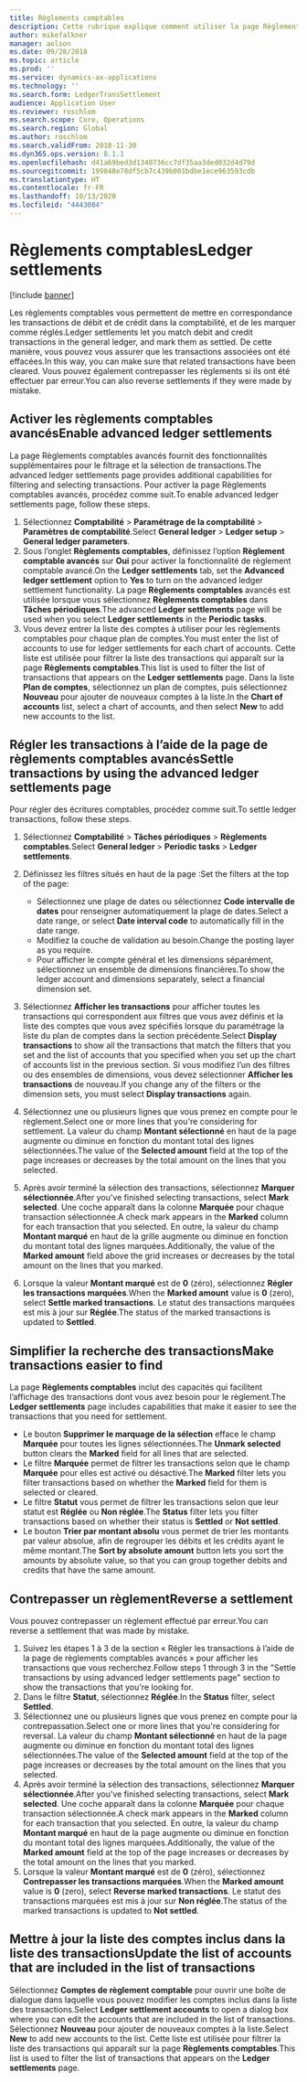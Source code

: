 ```yaml
---
title: Règlements comptables
description: Cette rubrique explique comment utiliser la page Règlements comptables pour régler des écritures comptables et contrepasser des règlements.
author: mikefalkner
manager: aolson
ms.date: 09/28/2018
ms.topic: article
ms.prod: ''
ms.service: dynamics-ax-applications
ms.technology: ''
ms.search.form: LedgerTransSettlement
audience: Application User
ms.reviewer: roschlom
ms.search.scope: Core, Operations
ms.search.region: Global
ms.author: roschlom
ms.search.validFrom: 2018-11-30
ms.dyn365.ops.version: 8.1.1
ms.openlocfilehash: d41a69bed3d1340736cc7df35aa3ded032d4d79d
ms.sourcegitcommit: 199848e78df5cb7c439b001bdbe1ece963593cdb
ms.translationtype: HT
ms.contentlocale: fr-FR
ms.lasthandoff: 10/13/2020
ms.locfileid: "4443084"
---
```

# <a name="ledger-settlements"></a><span data-ttu-id="3d257-103">Règlements comptables</span><span class="sxs-lookup"><span data-stu-id="3d257-103">Ledger settlements</span></span>

[!include [banner](../includes/banner.md)]

<span data-ttu-id="3d257-104">Les règlements comptables vous permettent de mettre en correspondance les transactions de débit et de crédit dans la comptabilité, et de les marquer comme réglés.</span><span class="sxs-lookup"><span data-stu-id="3d257-104">Ledger settlements let you match debit and credit transactions in the general ledger, and mark them as settled.</span></span> <span data-ttu-id="3d257-105">De cette manière, vous pouvez vous assurer que les transactions associées ont été effacées.</span><span class="sxs-lookup"><span data-stu-id="3d257-105">In this way, you can make sure that related transactions have been cleared.</span></span> <span data-ttu-id="3d257-106">Vous pouvez également contrepasser les règlements si ils ont été effectuer par erreur.</span><span class="sxs-lookup"><span data-stu-id="3d257-106">You can also reverse settlements if they were made by mistake.</span></span>

## <a name="enable-advanced-ledger-settlements"></a><span data-ttu-id="3d257-107">Activer les règlements comptables avancés</span><span class="sxs-lookup"><span data-stu-id="3d257-107">Enable advanced ledger settlements</span></span>

<span data-ttu-id="3d257-108">La page Règlements comptables avancés fournit des fonctionnalités supplémentaires pour le filtrage et la sélection de transactions.</span><span class="sxs-lookup"><span data-stu-id="3d257-108">The advanced ledger settlements page provides additional capabilities for filtering and selecting transactions.</span></span> <span data-ttu-id="3d257-109">Pour activer la page Règlements comptables avancés, procédez comme suit.</span><span class="sxs-lookup"><span data-stu-id="3d257-109">To enable advanced ledger settlements page, follow these steps.</span></span>

1. <span data-ttu-id="3d257-110">Sélectionnez **Comptabilité** \> **Paramétrage de la comptabilité** \> **Paramètres de comptabilité**.</span><span class="sxs-lookup"><span data-stu-id="3d257-110">Select **General ledger** \> **Ledger setup** \> **General ledger parameters**.</span></span> 
2. <span data-ttu-id="3d257-111">Sous l’onglet **Règlements comptables**, définissez l’option **Règlement comptable avancés** sur **Oui** pour activer la fonctionnalité de règlement comptable avancé.</span><span class="sxs-lookup"><span data-stu-id="3d257-111">On the **Ledger settlements** tab, set the **Advanced ledger settlement** option to **Yes** to turn on the advanced ledger settlement functionality.</span></span> <span data-ttu-id="3d257-112">La page **Règlements comptables** avancés est utilisée lorsque vous sélectionnez **Règlements comptables** dans **Tâches périodiques**.</span><span class="sxs-lookup"><span data-stu-id="3d257-112">The advanced **Ledger settlements** page will be used when you select **Ledger settlements** in the **Periodic tasks**.</span></span> 
3. <span data-ttu-id="3d257-113">Vous devez entrer la liste des comptes à utiliser pour les règlements comptables pour chaque plan de comptes.</span><span class="sxs-lookup"><span data-stu-id="3d257-113">You must enter the list of accounts to use for ledger settlements for each chart of accounts.</span></span> <span data-ttu-id="3d257-114">Cette liste est utilisée pour filtrer la liste des transactions qui apparaît sur la page **Règlements comptables**.</span><span class="sxs-lookup"><span data-stu-id="3d257-114">This list is used to filter the list of transactions that appears on the **Ledger settlements** page.</span></span> <span data-ttu-id="3d257-115">Dans la liste **Plan de comptes**, sélectionnez un plan de comptes, puis sélectionnez **Nouveau** pour ajouter de nouveaux comptes à la liste.</span><span class="sxs-lookup"><span data-stu-id="3d257-115">In the **Chart of accounts** list, select a chart of accounts, and then select **New** to add new accounts to the list.</span></span>

## <a name="settle-transactions-by-using-the-advanced-ledger-settlements-page"></a><span data-ttu-id="3d257-116">Régler les transactions à l’aide de la page de règlements comptables avancés</span><span class="sxs-lookup"><span data-stu-id="3d257-116">Settle transactions by using the advanced ledger settlements page</span></span>

<span data-ttu-id="3d257-117">Pour régler des écritures comptables, procédez comme suit.</span><span class="sxs-lookup"><span data-stu-id="3d257-117">To settle ledger transactions, follow these steps.</span></span>

1. <span data-ttu-id="3d257-118">Sélectionnez **Comptabilité** \> **Tâches périodiques** \> **Règlements comptables**.</span><span class="sxs-lookup"><span data-stu-id="3d257-118">Select **General ledger** \> **Periodic tasks** \> **Ledger settlements**.</span></span>
2. <span data-ttu-id="3d257-119">Définissez les filtres situés en haut de la page :</span><span class="sxs-lookup"><span data-stu-id="3d257-119">Set the filters at the top of the page:</span></span>

    - <span data-ttu-id="3d257-120">Sélectionnez une plage de dates ou sélectionnez **Code intervalle de dates** pour renseigner automatiquement la plage de dates.</span><span class="sxs-lookup"><span data-stu-id="3d257-120">Select a date range, or select **Date interval code** to automatically fill in the date range.</span></span>
    - <span data-ttu-id="3d257-121">Modifiez la couche de validation au besoin.</span><span class="sxs-lookup"><span data-stu-id="3d257-121">Change the posting layer as you require.</span></span>
    - <span data-ttu-id="3d257-122">Pour afficher le compte général et les dimensions séparément, sélectionnez un ensemble de dimensions financières.</span><span class="sxs-lookup"><span data-stu-id="3d257-122">To show the ledger account and dimensions separately, select a financial dimension set.</span></span>

3. <span data-ttu-id="3d257-123">Sélectionnez **Afficher les transactions** pour afficher toutes les transactions qui correspondent aux filtres que vous avez définis et la liste des comptes que vous avez spécifiés lorsque du paramétrage la liste du plan de comptes dans la section précédente.</span><span class="sxs-lookup"><span data-stu-id="3d257-123">Select **Display transactions** to show all the transactions that match the filters that you set and the list of accounts that you specified when you set up the chart of accounts list in the previous section.</span></span> <span data-ttu-id="3d257-124">Si vous modifiez l’un des filtres ou des ensembles de dimensions, vous devez sélectionner **Afficher les transactions** de nouveau.</span><span class="sxs-lookup"><span data-stu-id="3d257-124">If you change any of the filters or the dimension sets, you must select **Display transactions** again.</span></span>
4. <span data-ttu-id="3d257-125">Sélectionnez une ou plusieurs lignes que vous prenez en compte pour le règlement.</span><span class="sxs-lookup"><span data-stu-id="3d257-125">Select one or more lines that you're considering for settlement.</span></span> <span data-ttu-id="3d257-126">La valeur du champ **Montant sélectionné** en haut de la page augmente ou diminue en fonction du montant total des lignes sélectionnées.</span><span class="sxs-lookup"><span data-stu-id="3d257-126">The value of the **Selected amount** field at the top of the page increases or decreases by the total amount on the lines that you selected.</span></span>
5. <span data-ttu-id="3d257-127">Après avoir terminé la sélection des transactions, sélectionnez **Marquer sélectionnée**.</span><span class="sxs-lookup"><span data-stu-id="3d257-127">After you've finished selecting transactions, select **Mark selected**.</span></span> <span data-ttu-id="3d257-128">Une coche apparaît dans la colonne **Marquée** pour chaque transaction sélectionnée.</span><span class="sxs-lookup"><span data-stu-id="3d257-128">A check mark appears in the **Marked** column for each transaction that you selected.</span></span> <span data-ttu-id="3d257-129">En outre, la valeur du champ **Montant marqué** en haut de la grille augmente ou diminue en fonction du montant total des lignes marquées.</span><span class="sxs-lookup"><span data-stu-id="3d257-129">Additionally, the value of the **Marked amount** field above the grid increases or decreases by the total amount on the lines that you marked.</span></span>
6. <span data-ttu-id="3d257-130">Lorsque la valeur **Montant marqué** est de **0** (zéro), sélectionnez **Régler les transactions marquées**.</span><span class="sxs-lookup"><span data-stu-id="3d257-130">When the **Marked amount** value is **0** (zero), select **Settle marked transactions**.</span></span> <span data-ttu-id="3d257-131">Le statut des transactions marquées est mis à jour sur **Réglée**.</span><span class="sxs-lookup"><span data-stu-id="3d257-131">The status of the marked transactions is updated to **Settled**.</span></span>

## <a name="make-transactions-easier-to-find"></a><span data-ttu-id="3d257-132">Simplifier la recherche des transactions</span><span class="sxs-lookup"><span data-stu-id="3d257-132">Make transactions easier to find</span></span>

<span data-ttu-id="3d257-133">La page **Règlements comptables** inclut des capacités qui facilitent l’affichage des transactions dont vous avez besoin pour le règlement.</span><span class="sxs-lookup"><span data-stu-id="3d257-133">The **Ledger settlements** page includes capabilities that make it easier to see the transactions that you need for settlement.</span></span>

- <span data-ttu-id="3d257-134">Le bouton **Supprimer le marquage de la sélection** efface le champ **Marquée** pour toutes les lignes sélectionnées.</span><span class="sxs-lookup"><span data-stu-id="3d257-134">The **Unmark selected** button clears the **Marked** field for all lines that are selected.</span></span>
- <span data-ttu-id="3d257-135">Le filtre **Marquée** permet de filtrer les transactions selon que le champ **Marquée** pour elles est activé ou désactivé.</span><span class="sxs-lookup"><span data-stu-id="3d257-135">The **Marked** filter lets you filter transactions based on whether the **Marked** field for them is selected or cleared.</span></span>
- <span data-ttu-id="3d257-136">Le filtre **Statut** vous permet de filtrer les transactions selon que leur statut est **Réglée** ou **Non réglée**.</span><span class="sxs-lookup"><span data-stu-id="3d257-136">The **Status** filter lets you filter transactions based on whether their status is **Settled** or **Not settled**.</span></span>
- <span data-ttu-id="3d257-137">Le bouton **Trier par montant absolu** vous permet de trier les montants par valeur absolue, afin de regrouper les débits et les crédits ayant le même montant.</span><span class="sxs-lookup"><span data-stu-id="3d257-137">The **Sort by absolute amount** button lets you sort the amounts by absolute value, so that you can group together debits and credits that have the same amount.</span></span>

## <a name="reverse-a-settlement"></a><span data-ttu-id="3d257-138">Contrepasser un règlement</span><span class="sxs-lookup"><span data-stu-id="3d257-138">Reverse a settlement</span></span>

<span data-ttu-id="3d257-139">Vous pouvez contrepasser un règlement effectué par erreur.</span><span class="sxs-lookup"><span data-stu-id="3d257-139">You can reverse a settlement that was made by mistake.</span></span>

1. <span data-ttu-id="3d257-140">Suivez les étapes 1 à 3 de la section « Régler les transactions à l’aide de la page de règlements comptables avancés » pour afficher les transactions que vous recherchez.</span><span class="sxs-lookup"><span data-stu-id="3d257-140">Follow steps 1 through 3 in the "Settle transactions by using advanced ledger settlements page" section to show the transactions that you're looking for.</span></span>
2. <span data-ttu-id="3d257-141">Dans le filtre **Statut**, sélectionnez **Réglée**.</span><span class="sxs-lookup"><span data-stu-id="3d257-141">In the **Status** filter, select **Settled**.</span></span>
3. <span data-ttu-id="3d257-142">Sélectionnez une ou plusieurs lignes que vous prenez en compte pour la contrepassation.</span><span class="sxs-lookup"><span data-stu-id="3d257-142">Select one or more lines that you're considering for reversal.</span></span> <span data-ttu-id="3d257-143">La valeur du champ **Montant sélectionné** en haut de la page augmente ou diminue en fonction du montant total des lignes sélectionnées.</span><span class="sxs-lookup"><span data-stu-id="3d257-143">The value of the **Selected amount** field at the top of the page increases or decreases by the total amount on the lines that you selected.</span></span>
4. <span data-ttu-id="3d257-144">Après avoir terminé la sélection des transactions, sélectionnez **Marquer sélectionnée**.</span><span class="sxs-lookup"><span data-stu-id="3d257-144">After you've finished selecting transactions, select **Mark selected**.</span></span> <span data-ttu-id="3d257-145">Une coche apparaît dans la colonne **Marquée** pour chaque transaction sélectionnée.</span><span class="sxs-lookup"><span data-stu-id="3d257-145">A check mark appears in the **Marked** column for each transaction that you selected.</span></span> <span data-ttu-id="3d257-146">En outre, la valeur du champ **Montant marqué** en haut de la page augmente ou diminue en fonction du montant total des lignes marquées.</span><span class="sxs-lookup"><span data-stu-id="3d257-146">Additionally, the value of the **Marked amount** field at the top of the page increases or decreases by the total amount on the lines that you marked.</span></span>
5. <span data-ttu-id="3d257-147">Lorsque la valeur **Montant marqué** est de **0** (zéro), sélectionnez **Contrepasser les transactions marquées**.</span><span class="sxs-lookup"><span data-stu-id="3d257-147">When the **Marked amount** value is **0** (zero), select **Reverse marked transactions**.</span></span> <span data-ttu-id="3d257-148">Le statut des transactions marquées est mis à jour sur **Non réglée**.</span><span class="sxs-lookup"><span data-stu-id="3d257-148">The status of the marked transactions is updated to **Not settled**.</span></span>

## <a name="update-the-list-of-accounts-that-are-included-in-the-list-of-transactions"></a><span data-ttu-id="3d257-149">Mettre à jour la liste des comptes inclus dans la liste des transactions</span><span class="sxs-lookup"><span data-stu-id="3d257-149">Update the list of accounts that are included in the list of transactions</span></span>

<span data-ttu-id="3d257-150">Sélectionnez **Comptes de règlement comptable** pour ouvrir une boîte de dialogue dans laquelle vous pouvez modifier les comptes inclus dans la liste des transactions.</span><span class="sxs-lookup"><span data-stu-id="3d257-150">Select **Ledger settlement accounts** to open a dialog box where you can edit the accounts that are included in the list of transactions.</span></span> <span data-ttu-id="3d257-151">Sélectionnez **Nouveau** pour ajouter de nouveaux comptes à la liste.</span><span class="sxs-lookup"><span data-stu-id="3d257-151">Select **New** to add new accounts to the list.</span></span> <span data-ttu-id="3d257-152">Cette liste est utilisée pour filtrer la liste des transactions qui apparaît sur la page **Règlements comptables**.</span><span class="sxs-lookup"><span data-stu-id="3d257-152">This list is used to filter the list of transactions that appears on the **Ledger settlements** page.</span></span>
